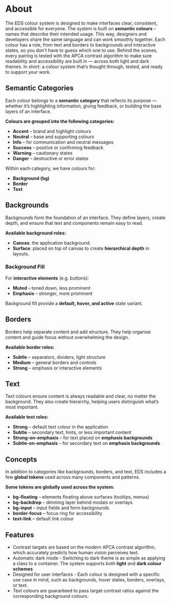 # About

The EDS colour system is designed to make interfaces clear, consistent, and accessible for everyone. The system is built on **semantic colours** – names that describe their intended usage.  This way, designers and developers share the same language and can work smoothly together.
Each colour has a role, from text and borders to backgrounds and interactive states, so you don't have to guess which one to use. Behind the scenes, every pairing is tested with the APCA contrast algorithm to make sure readability and accessibility are built in — across both light and dark themes.
In short: a colour system that’s thought through, tested, and ready to support your work.

## Semantic Categories

Each colour belongs to a **semantic category** that reflects its purpose — whether it’s highlighting information, giving feedback, or building the base layers of an interface.

**Colours are grouped into the following categories:**

- **Accent** – brand and highlight colours
- **Neutral** – base and supporting colours
- **Info** – for communication and neutral messages
- **Success** – positive or confirming feedback
- **Warning** – cautionary states
- **Danger** – destructive or error states

Within each category, we have colours for:

- **Background (bg)**
- **Border**
- **Text**

## Backgrounds

Backgrounds form the foundation of an interface. They define layers, create depth, and ensure that text and components remain easy to read.

**Available background roles:**

- **Canvas**: the application background.
- **Surface**: placed on top of canvas to create **hierarchical depth** in layouts.

### Background Fill

For **interactive elements** (e.g. buttons):

- **Muted** – toned down, less prominent
- **Emphasis** – stronger, more prominent

Background fill provide a **default, hover, and active** state variant.

## Borders

Borders help separate content and add structure. They help organise content and guide focus without overwhelming the design.

**Available border roles:**

- **Subtle** – separators, dividers, light structure
- **Medium** – general borders and controls
- **Strong** – emphasis or interactive elements

## Text

Text colours ensure content is always readable and clear, no matter the background. They also create hierarchy, helping users distinguish what’s most important.

**Available text roles:**

- **Strong** – default text colour in the application
- **Subtle** – secondary text, hints, or less important content
- **Strong-on-emphasis** – for text placed on **emphasis backgrounds**
- **Subtle-on-emphasis** – for secondary text on **emphasis backgrounds**

## Concepts

In addition to categories like backgrounds, borders, and text, EDS includes a few **global tokens** used across many components and patterns.

**Some tokens are globally used across the system:**

- **bg-floating** – elements floating above surfaces (tooltips, menus)
- **bg-backdrop** – dimming layer behind modals or overlays
- **bg-input** – input fields and form backgrounds
- **border-focus** – focus ring for accessibility
- **text-link** – default link colour

## Features

- Contrast targets are based on the modern APCA contrast algorithm, which accurately predicts how human vision perceives text.
- Automatic dark mode - Switching to dark theme is as simple as applying a class to a container. The system supports both **light** and **dark colour schemes**
- Designed for user interfaces - Each colour is designed with a specific use case in mind, such as backgrounds, hover states, borders, overlays, or text.
- Text colours are guaranteed to pass target contrast ratios against the corresponding background colours.
